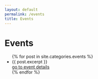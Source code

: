```yaml
---
layout: default
permalink: /events
title: Events
---
```


# Events

<ul>
    {% for post in site.categories.events %}
          <li>
                {{ post.excerpt }}<br>
                <a href="{{ site.baseurl }}{{ post.url }}">go to event details</a>
          </li>
    {% endfor %}
</ul>
